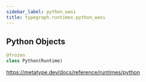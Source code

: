 ```yaml
---
sidebar_label: python_wasi
title: typegraph.runtimes.python_wasi
---
```


## Python Objects

```python
@frozen
class Python(Runtime)
```

https://metatype.dev/docs/reference/runtimes/python
